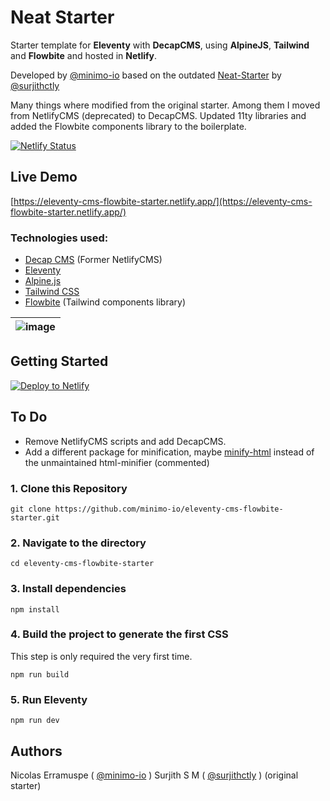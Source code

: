# Neat Starter

Starter template for **Eleventy** with **DecapCMS**, using **AlpineJS**, **Tailwind** and **Flowbite** and hosted in **Netlify**.

Developed by [@minimo-io](https://minimo.io) based on the outdated [Neat-Starter](https://github.com/surjithctly/neat-starter) by [@surjithctly](https://surjithctly.in/)

Many things where modified from the original starter. Among them I moved from NetlifyCMS (deprecated) to DecapCMS. Updated 11ty libraries and added the Flowbite components library to the boilerplate.

[![Netlify Status](https://api.netlify.com/api/v1/badges/b13a125f-5801-4744-b481-50ba5bd5cdd0/deploy-status)](https://app.netlify.com/sites/eleventy-cms-flowbite-starter/deploys)

## Live Demo

[https://eleventy-cms-flowbite-starter.netlify.app/](https://eleventy-cms-flowbite-starter.netlify.app/)

### Technologies used:

-   [Decap CMS](https://decapcms.org/) (Former NetlifyCMS)
-   [Eleventy](https://www.11ty.dev/)
-   [Alpine.js](https://github.com/alpinejs/alpine)
-   [Tailwind CSS](https://tailwindcss.com/)
-   [Flowbite](https://tailwindcss.com/) (Tailwind components library)

| ![image](https://camo.githubusercontent.com/4f434f6d00f84af0f3a4f270c0f29cf3a41c84d0e05ae77a0ac144a6a85317bf/68747470733a2f2f692e696d6775722e636f6d2f544a4d424c36672e706e67) |
| ---------------------------------------------------------------------------------------------------------------------------------------------------------------------------- |

## Getting Started

<a href="https://app.netlify.com/start/deploy?repository=https://github.com/minimo-io/eleventy-cms-flowbite-starter&amp;stack=cms"><img src="https://www.netlify.com/img/deploy/button.svg" alt="Deploy to Netlify" /></a>

## To Do

-   Remove NetlifyCMS scripts and add DecapCMS.
-   Add a different package for minification, maybe [minify-html](https://www.npmjs.com/package/@minify-html/) instead of the unmaintained html-minifier (commented)

### 1\. Clone this Repository

```
git clone https://github.com/minimo-io/eleventy-cms-flowbite-starter.git
```

### 2\. Navigate to the directory

```
cd eleventy-cms-flowbite-starter
```

### 3\. Install dependencies

```
npm install
```

### 4\. Build the project to generate the first CSS

This step is only required the very first time.

```
npm run build
```

### 5\. Run Eleventy

```
npm run dev
```

## Authors

Nicolas Erramuspe ( [@minimo-io](https://minimo.io) )
Surjith S M ( [@surjithctly](https://surjithctly.in/) ) (original starter)
